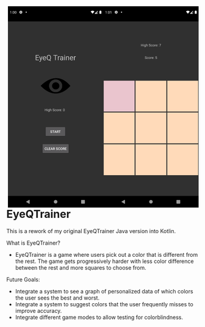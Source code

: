 <div>
  <img align="right" src="https://github.com/ghpvnist/EyeQTrainer/blob/master/app/src/main/res/drawable/game_screen.png" width="250">
  <img align="right" src="https://github.com/ghpvnist/EyeQTrainer/blob/master/app/src/main/res/drawable/main_menu.png" width="250">
</div>

# EyeQTrainer
This is a rework of my original EyeQTrainer Java version into Kotlin. 

What is EyeQTrainer?
- EyeQTrainer is a game where users pick out a color that is different from the rest. 
The game gets progressively harder with less color difference between the rest and more squares to choose from. 

Future Goals:
- Integrate a system to see a graph of personalized data of which colors the user sees the best and worst. 
- Integrate a system to suggest colors that the user frequently misses to improve accuracy. 
- Integrate different game modes to allow testing for colorblindness. 

